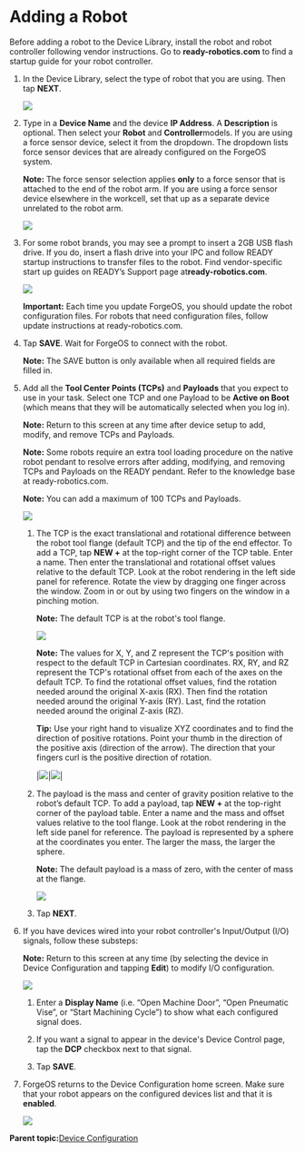 # Adding a Robot

Before adding a robot to the Device Library, install the robot and robot controller following vendor instructions. Go to **ready-robotics.com** to find a startup guide for your robot controller.

1.  In the Device Library, select the type of robot that you are using. Then tap **NEXT**.

    ![](../Images/Device-Config-App-5-x/device_config_icon_5x.png)

2.  Type in a ​**Device Name​** and the device **​​IP Address**. A **Description** is optional. Then select your ​**Robot** ​and **Controller**​ models. If you are using a force sensor device, select it from the dropdown. The dropdown lists force sensor devices that are already configured on the ForgeOS system.

    **Note:** The force sensor selection applies **only** to a force sensor that is attached to the end of the robot arm. If you are using a force sensor device elsewhere in the workcell, set that up as a separate device unrelated to the robot arm.

    ![](../Images/Device-Config-App-5-x/device_config_icon_5x.png)

3.  For some robot brands, you may see a prompt to insert a 2GB USB flash drive. If you do, insert a flash drive into your IPC and follow READY startup instructions to transfer files to the robot. Find vendor-specific start up guides on READY’s Support page at**ready-robotics.com**.

    ![](../Images/Device-Config-App-5-x/device_config_icon_5x.png)

    **Important:** Each time you update ForgeOS, you should update the robot configuration files. For robots that need configuration files, follow update instructions at ready-robotics.com.

4.  Tap **SAVE**. Wait for ForgeOS to connect with the robot.

    **Note:** The SAVE button is only available when all required fields are filled in.

5.  Add all the **Tool Center Points \(TCPs\)** and **Payloads** that you expect to use in your task. Select one TCP and one Payload to be **Active on Boot** \(which means that they will be automatically selected when you log in\).

    **Note:** Return to this screen at any time after device setup to add, modify, and remove TCPs and Payloads.

    **Note:** Some robots require an extra tool loading procedure on the native robot pendant to resolve errors after adding, modifying, and removing TCPs and Payloads on the READY pendant. Refer to the knowledge base at ready-robotics.com.

    **Note:** You can add a maximum of 100 TCPs and Payloads.

    ![](../Images/Device-Config-App-5-x/device_config_icon_5x.png)

    1.  The TCP is the exact translational and rotational difference between the robot tool flange \(default TCP\) and the tip of the end effector. To add a TCP, tap **NEW +** at the top-right corner of the TCP table. Enter a name. Then enter the translational and rotational offset values relative to the default TCP. Look at the robot rendering in the left side panel for reference. Rotate the view by dragging one finger across the window. Zoom in or out by using two fingers on the window in a pinching motion.

        **Note:** The default TCP is at the robot's tool flange.

        ![](../Images/Device-Config-App-5-x/device_config_icon_5x.png)

        **Note:** The values for X, Y, and Z represent the TCP's position with respect to the default TCP in Cartesian coordinates. RX, RY, and RZ represent the TCP's rotational offset from each of the axes on the default TCP. To find the rotational offset values, find the rotation needed around the original X-axis \(RX\). Then find the rotation needed around the original Y-axis \(RY\). Last, find the rotation needed around the original Z-axis \(RZ\).

        **Tip:** Use your right hand to visualize XYZ coordinates and to find the direction of positive rotations. Point your thumb in the direction of the positive axis \(direction of the arrow\). The direction that your fingers curl is the positive direction of rotation.

        |![](../Images/Device-Config-App-5-x/device_config_icon_5x.png)|![](../Images/Device-Config-App-5-x/device_config_icon_5x.png)|

    2.  The payload is the mass and center of gravity position relative to the robot’s default TCP. To add a payload, tap **NEW +** at the top-right corner of the payload table. Enter a name and the mass and offset values relative to the tool flange. Look at the robot rendering in the left side panel for reference. The payload is represented by a sphere at the coordinates you enter. The larger the mass, the larger the sphere.

        **Note:** The default payload is a mass of zero, with the center of mass at the flange.

        ![](../Images/Device-Config-App-5-x/device_config_icon_5x.png)

    3.  Tap **NEXT**.

6.  If you have devices wired into your robot controller's Input/Output \(I/O\) signals, follow these substeps:

    **Note:** Return to this screen at any time \(by selecting the device in Device Configuration and tapping **Edit**\) to modify I/O configuration.

    ![](../Images/Device-Config-App-5-x/device_config_icon_5x.png)

    1.  Enter a **Display Name** \(i.e. “Open Machine Door”, “Open Pneumatic Vise”, or “Start Machining Cycle”\) to show what each configured signal does.

    2.  If you want a signal to appear in the device's Device Control page, tap the **DCP** checkbox next to that signal.

    3.  Tap **SAVE**.

7.  ForgeOS returns to the Device Configuration home screen. Make sure that your robot appears on the configured devices list and that it is ​**enabled**​.

    ![](../Images/Device-Config-App-5-x/device_config_icon_5x.png)


**Parent topic:**[Device Configuration](../4-Device-Configuration-App/device_configuration.md)

